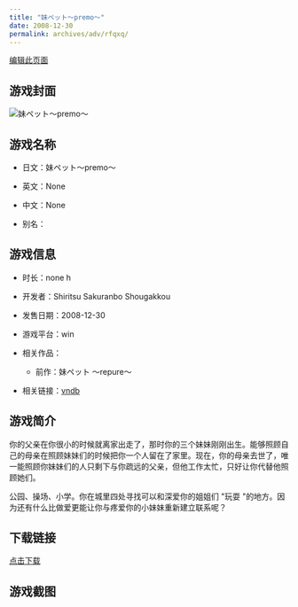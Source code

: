 ```yaml
---
title: "妹ペット～premo～"
date: 2008-12-30
permalink: archives/adv/rfqxq/
---
```

[编辑此页面](https://github.com/ACG-3/ADV3-source/blob/main/source/_posts/%E5%A6%B9%E3%83%9A%E3%83%83%E3%83%88%EF%BD%9Epremo%EF%BD%9E.md)

## 游戏封面

![妹ペット～premo～](https://pan.timero.xyz/d/onedrive/img_lib_001/%E5%A6%B9%E3%83%9A%E3%83%83%E3%83%88%EF%BD%9Epremo%EF%BD%9E_cover.avif)


## 游戏名称

- 日文：妹ペット～premo～
- 英文：None
- 中文：None

- 别名：


## 游戏信息

- 时长：none h
- 开发者：Shiritsu Sakuranbo Shougakkou
- 发售日期：2008-12-30
- 游戏平台：win
- 相关作品：
   - 前作：妹ペット ～repure～

- 相关链接：[vndb](https://vndb.org/v3094)


## 游戏简介

你的父亲在你很小的时候就离家出走了，那时你的三个妹妹刚刚出生。能够照顾自己的母亲在照顾妹妹们的时候把你一个人留在了家里。现在，你的母亲去世了，唯一能照顾你妹妹们的人只剩下与你疏远的父亲，但他工作太忙，只好让你代替他照顾她们。

公园、操场、小学。你在城里四处寻找可以和深爱你的姐姐们 "玩耍 "的地方。因为还有什么比做爱更能让你与疼爱你的小妹妹重新建立联系呢？


## 下载链接

[点击下载](https://pan.timero.xyz/onedrive/adv_lib_001/%E5%A6%B9%E3%83%9A%E3%83%83%E3%83%88%EF%BD%9Epremo%EF%BD%9E)


## 游戏截图


